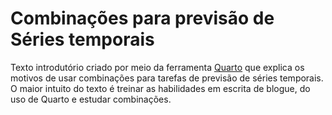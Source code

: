 # Combinações para previsão de Séries temporais


Texto introdutório criado por meio da ferramenta [Quarto](https://quarto.org) que explica os motivos de usar combinações para tarefas de previsão de séries temporais. O maior intuito do texto é treinar as habilidades em escrita de blogue, do uso de Quarto e estudar combinações.